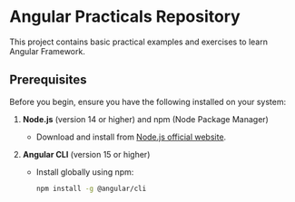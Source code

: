 # Angular Practicals Repository

This project contains basic practical examples and exercises to learn Angular Framework.

## Prerequisites

Before you begin, ensure you have the following installed on your system:

1. **Node.js** (version 14 or higher) and npm (Node Package Manager)
   - Download and install from [Node.js official website](https://nodejs.org/).

2. **Angular CLI** (version 15 or higher)
   - Install globally using npm:
     ```bash
     npm install -g @angular/cli
     ```
